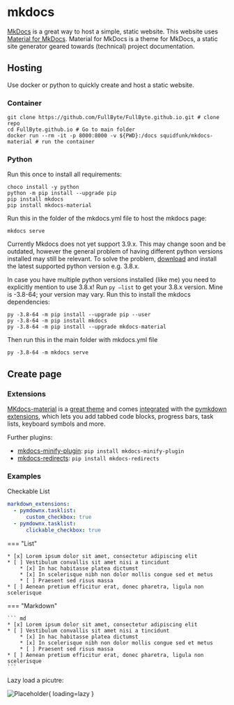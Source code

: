 # mkdocs

[MkDocs](https://github.com/mkdocs/mkdocs/) is a great way to host a simple, static website. This website uses [Material for MkDocs](https://github.com/squidfunk/mkdocs-material). Material for MkDocs is a theme for MkDocs, a static site generator geared towards (technical) project documentation.

## Hosting

Use docker or python to quickly create and host a static website.

### Container

```shell
git clone https://github.com/FullByte/FullByte.github.io.git # clone repo
cd FullByte.github.io # Go to main folder
docker run --rm -it -p 8000:8000 -v ${PWD}:/docs squidfunk/mkdocs-material # run the container
```

### Python

Run this once to install all requirements:

```shell
choco install -y python
python -m pip install --upgrade pip
pip install mkdocs
pip install mkdocs-material
```

Run this in the folder of the mkdocs.yml file to host the mkdocs page:

```shell
mkdocs serve
```

Currently Mkdocs does not yet support 3.9.x. This may change soon and be outdated, however the general problem of having different python versions installed may still be relevant. To solve the problem, [download](https://www.python.org/downloads/) and install the latest supported python version e.g. 3.8.x.

In case you have multiple python versions installed (like me) you need to explicitly mention to use 3.8.x! Run ```py –list``` to get your 3.8.x version. Mine is -3.8-64; your version may vary. Run this to install the mkdocs dependencies:

```shell
py -3.8-64 -m pip install --upgrade pip --user
py -3.8-64 -m pip install mkdocs
py -3.8-64 -m pip install --upgrade mkdocs-material
```

Then run this in the main folder with mkdocs.yml file

```shell
py -3.8-64 -m mkdocs serve
```

## Create page

### Extensions

[MKdocs-material](https://squidfunk.github.io/mkdocs-material/) is a [great theme](https://squidfunk.github.io/mkdocs-material/setup/changing-the-colors/) and comes [integrated](https://squidfunk.github.io/mkdocs-material/reference/abbreviations/) with the [pymkdown extensions](https://facelessuser.github.io/pymdown-extensions/extensions/arithmatex/), which lets you add tabbed code blocks, progress bars, task lists, keyboard symbols and more.

Further plugins:

- [mkdocs-minify-plugin](https://github.com/byrnereese/mkdocs-minify-plugin): `pip install mkdocs-minify-plugin`
- [mkdocs-redirects](https://github.com/datarobot/mkdocs-redirects): `pip install mkdocs-redirects`

### Examples

Checkable List

```yaml
markdown_extensions:
  - pymdownx.tasklist:
      custom_checkbox: true
  - pymdownx.tasklist:
      clickable_checkbox: true
```

=== "List"

    * [x] Lorem ipsum dolor sit amet, consectetur adipiscing elit
    * [ ] Vestibulum convallis sit amet nisi a tincidunt
        * [x] In hac habitasse platea dictumst
        * [x] In scelerisque nibh non dolor mollis congue sed et metus
        * [ ] Praesent sed risus massa
    * [ ] Aenean pretium efficitur erat, donec pharetra, ligula non scelerisque

=== "Markdown"

    ``` md
    * [x] Lorem ipsum dolor sit amet, consectetur adipiscing elit
    * [ ] Vestibulum convallis sit amet nisi a tincidunt
        * [x] In hac habitasse platea dictumst
        * [x] In scelerisque nibh non dolor mollis congue sed et metus
        * [ ] Praesent sed risus massa
    * [ ] Aenean pretium efficitur erat, donec pharetra, ligula non scelerisque
    ```

Lazy load a picutre:

![Placeholder](https://dummyimage.com/600x400/eee/aaa){ loading=lazy }

